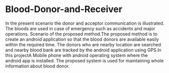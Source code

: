 # Blood-Donor-and-Receiver
In the present scenario the donor and acceptor communication is illustrated. The bloods are used in case of emergency such as accidents and major operations. Scenario of the proposed method.The proposed method is to create an android application so that the blood donors are available easily within the required time. The donors who are nearby location are searched and nearby blood bank are tracked by the android application using GPS.In this projectA Mobile phone with android operating system where the android app is installed. The proposed system is used for maintaining whole information about blood donor.
